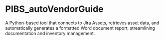 # PIBS_autoVendorGuide
A Python-based tool that connects to Jira Assets, retrieves asset data, and automatically generates a formatted Word document report, streamlining documentation and inventory management.
